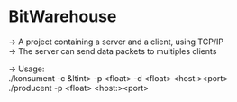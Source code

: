 # BitWarehouse

-> A project containing a server and a client, using TCP/IP  
-> The server can send data packets to multiples clients  
  
-> Usage:  
 ./konsument -c &ltint> -p &lt;float> -d &lt;float> &lt;host:>&lt;port>  
 ./producent -p &lt;float> &lt;host:>&lt;port>  

